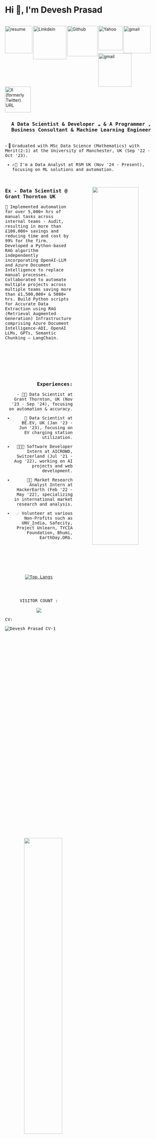 <h1 >Hi 👋, I'm Devesh Prasad</h1>
<br>

<a href="https://deveshprasad.github.io/DeveshPrasad_CV.pdf">
  <img align="left" alt="resume" width="90px" src="https://img.shields.io/badge/resume-fff?style=for-the-badge&logo=resume&logoColor=auto" />
</a>
<a href="https://www.linkedin.com/in/deveshprasad/">
  <img align="left" alt="Linkdein" width="110px" src="https://img.shields.io/badge/Linkedin-0A66C2?style=for-the-badge&logo=Linkedin&logoColor=white" />
</a>
<a href="https://github.com/deveshprasad">
  <img align="left" alt="Github" width="100px" src="https://img.shields.io/badge/Github-181717?style=for-the-badge&logo=Github&logoColor=white" />
</a>
<a href="mailto:deveshprasad577@yahoo.com">
  <img align="left" alt="Yahoo" width="80px" src="https://img.shields.io/badge/Yahoo-720E9E?style=for-the-badge&logo=YahooIn&logoColor=white" />
</a>
<a href="mailto:deveshprasad99911@gmail.com">
  <img align="left" alt="gmail" width="90px" src="https://img.shields.io/badge/Gmail-EA4335?style=for-the-badge&logo=Gmail&logoColor=white" />
</a>
<a href="https://public.tableau.com/profile/devesh5578#!/">
  <img align="left" alt="gmail" width="110px" src="https://img.shields.io/badge/Tableau-000?style=for-the-badge&logo=Tableau&logoColor=white" />
</a>
<a href="https://twitter.com/deveshprasad01">
  <img width="85px" alt="X (formerly Twitter) URL" src="https://img.shields.io/twitter/url?url=https%3A%2F%2Ftwitter.com%2Fdeveshprasad01">

</a>
<br>

## <p align="center"><h3 align="center"><samp> A Data Scientist & Developer ☁  & A Programmer , Business Consultant & Machine Learning Engineer  </samp></h3></p>
<br>
- 👷 <samp>Graduated with MSc Data Science (Mathematics) with Merit(2:1) at the University of Manchester, UK (Sep '22 - Oct '23).
    
- ✍🏻 I'm a Data Analyst at RSM UK (Nov '24 - Present), focusing on ML solutions and automation.
  
<div>
  <br>
  
  <div align="center" style="margin-top:20px">
  <img align="right" src="https://user-images.githubusercontent.com/63739986/110805639-498c1a80-82a7-11eb-8b79-b2e60c503760.gif" width="55%" />
   </div>
  
  <h3><b><samp>Ex - Data Scientist @ Grant Thornton UK</samp></b></h3>
  
💬 Implemented automation for over 5,000+ hrs of manual tasks across internal teams - Audit, resulting in more than £100,000+ savings and reducing time and cost by 99% for the firm. Developed a Python-based RAG algorithm independently incorporating OpenAI-LLM and Azure Document Intelligence to replace manual processes. Collaborated to automate multiple projects across multiple teams saving more than £1,500,000+ & 5000+ hrs. Build Python scripts for Accurate Data Extraction using RAG (Retrieval Augmented Generation) Infrastructure comprising Azure Document Intelligence-ADI, OpenAI LLMs, GPTs, Semantic Chunking – LangChain.  
</samp>
  
</div>
<br>
<br>
<div align="right">
  <div align="center" style="margin-top:50px">
  <img align="left" src="https://user-images.githubusercontent.com/63739986/110807160-c2d83d00-82a8-11eb-8453-52767b463f9d.gif" width="50%"/>
  </div>
  <br>
<h3><b><samp>Experiences:</samp></b></h3>
- 🕵🏻 Data Scientist at Grant Thornton, UK (Nov '23 - Sep '24), focusing on automation & accuracy.
  
- 👷 Data Scientist at BE.EV, UK (Jan '23 - Jun '23), focusing on EV charging station utilization.
  
- 👨🏾‍💻 Software Developer Intern at AICROWD, Switzerland (Jul '21 - Aug '22), working on AI projects and web development.
  
- 🕵🏻 Market Research Analyst Intern at HackerEarth (Feb '22 - May '22), specializing in international market research and analysis.
  
- ☄️ Volunteer at various Non-Profits such as UNV_India, Safecity, Project Unlearn, TYCIA Foundation, Bhumi, EarthDay.ORG.
</div>

<br>
<div>

<br>
<br>
<br>
<img align="right" src="https://user-images.githubusercontent.com/63739986/110834291-62a2c480-82c3-11eb-91bd-076dcbc044c7.gif" width="50%"/>
<br>

</div>
<div align="center" style="margin-top:20px">
  


[![Top Langs](https://github-readme-stats.vercel.app/api/top-langs/?username=deveshprasad&layout=compact&show_icons=true&theme=dark)](https://github.com/deveshprasad/github-readme-stats)

<p align="center"><br><br><br> 
 VISITOR COUNT :<br><br>
  <img src="https://profile-counter.glitch.me/deveshprasad/count.svg" />
</p>
 
 
 
</div>

CV: 

![Devesh Prasad CV-1](https://github.com/user-attachments/assets/20621860-3f6c-470b-944d-be3ae14e3769)

